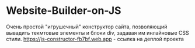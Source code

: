 # Website-Builder-on-JS
Очень простой "игрушечный" конструктор сайта, позволяющий вывадить текмтовые элементы и блоки div, задавая им инлайновые CSS стили.
https://js-constructor-fb7bf.web.app - ссылка на деплой проекта
